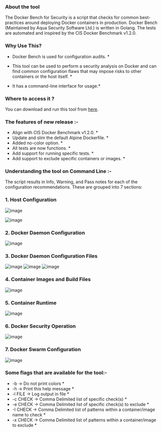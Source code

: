 ### About the tool

The Docker Bench for Security is a script that checks for common best-practices around deploying Docker containers in production.  Docker Bench (Maintained by Aqua Security Software Ltd.)  is written in Golang. The tests are automated and inspired by the CIS Docker Benchmark v1.2.0.

### Why Use This?

* Docker Bench is used for configuration audits. *

* This tool can be used to perform a security analysis on Docker and can find common configuration flaws that may impose risks to other containers or the host itself. *

* It has a command-line interface for usage.*

### Where to access it ?

You can download and run this tool from [here](https://github.com/docker/docker-bench-security).

### The features of new release :-

* Align with CIS Docker Benchmark v1.2.0. *
* Update and slim the default Alpine Dockerfile. *
* Added no-color option. *
* All tests are now functions. *
* Add support for running specific tests. *
* Add support to exclude specific containers or images. *

### Understanding the tool on Command Line :-

The script results in Info, Warning, and Pass notes for each of the configuration recommendations. These are grouped into 7 sections:

### 1. Host Configuration

![image](https://user-images.githubusercontent.com/62760235/109505451-9e1ee100-7ac2-11eb-993c-1a319fe53503.png)

![image](https://user-images.githubusercontent.com/62760235/109505490-a70fb280-7ac2-11eb-806b-d4c1df2e9f4b.png)

### 2. Docker Daemon Configuration

![image](https://user-images.githubusercontent.com/62760235/109506335-86942800-7ac3-11eb-979d-ffba803d7bde.png)

### 3. Docker Daemon Configuration Files

![image](https://user-images.githubusercontent.com/62760235/109506325-8431ce00-7ac3-11eb-8adb-d3581e3a7c76.png)
![image](https://user-images.githubusercontent.com/62760235/109506159-577db680-7ac3-11eb-9023-bf21fd8a8579.png)
![image](https://user-images.githubusercontent.com/62760235/109506250-711efe00-7ac3-11eb-9fe3-a8f8d330218e.png)

### 4. Container Images and Build Files

![image](https://user-images.githubusercontent.com/62760235/109506137-5187d580-7ac3-11eb-9934-f2c34ed32178.png)

### 5. Container Runtime

![image](https://user-images.githubusercontent.com/62760235/109506063-3e750580-7ac3-11eb-9f09-77a7bfcf1035.png)

### 6. Docker Security Operation

![image](https://user-images.githubusercontent.com/62760235/109505931-1a192900-7ac3-11eb-89b7-cc28bd097aa6.png)

### 7. Docker Swarm Configuration

![image](https://user-images.githubusercontent.com/62760235/109505913-15547500-7ac3-11eb-9820-fe6887cb17c3.png)


### Some flags that are available for the tool:-

* -b -> Do not print colors *
* -h -> Print this help message *
* -l  FILE -> Log output in file *
* -c CHECK -> Comma Delimited list of specific check(s) *
* -e CHECK -> Comma Delimited list of specific check(s) to exclude *
* -I  CHECK -> Comma Delimited list of patterns within a container/image name to check *
* -x CHECK  -> Comma Delimited list of patterns within a container/image to exclude *
